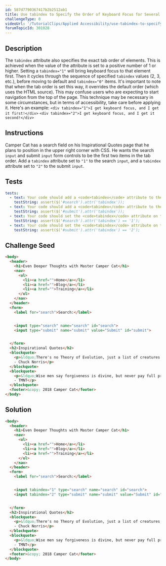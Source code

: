 ```yaml
---
id: 587d7790367417b2b2512ab1
title: Use tabindex to Specify the Order of Keyboard Focus for Several Elements
challengeType: 0
videoUrl: '/TutorialClips/Applied Accessibility/use-tabindex-to-specify-the-order-of-keyboard-focus-for-several-elements.webm'
forumTopicId: 301028
---
```


## Description
<section id='description'>
The <code>tabindex</code> attribute also specifies the exact tab order of elements. This is achieved when the value of the attribute is set to a positive number of 1 or higher.
Setting a <code>tabindex="1"</code> will bring keyboard focus to that element first. Then it cycles through the sequence of specified <code>tabindex</code> values (2, 3, etc.), before moving to default and <code>tabindex="0"</code> items.
It's important to note that when the tab order is set this way, it overrides the default order (which uses the HTML source). This may confuse users who are expecting to start navigation from the top of the page. This technique may be necessary in some circumstances, but in terms of accessibility, take care before applying it.
Here's an example:
<code>&lt;div tabindex=&quot;1&quot;&gt;I get keyboard focus, and I get it first!&lt;/div&gt;</code>
<code>&lt;div tabindex=&quot;2&quot;&gt;I get keyboard focus, and I get it second!&lt;/div&gt;</code>
</section>

## Instructions
<section id='instructions'>
Camper Cat has a search field on his Inspirational Quotes page that he plans to position in the upper right corner with CSS. He wants the search <code>input</code> and submit <code>input</code> form controls to be the first two items in the tab order. Add a <code>tabindex</code> attribute set to <code>"1"</code> to the search <code>input</code>, and a <code>tabindex</code> attribute set to <code>"2"</code> to the submit <code>input</code>.
</section>

## Tests
<section id='tests'>

```yml
tests:
  - text: Your code should add a <code>tabindex</code> attribute to the search <code>input</code> tag.
    testString: assert($('#search').attr('tabindex'));
  - text: Your code should add a <code>tabindex</code> attribute to the submit <code>input</code> tag.
    testString: assert($('#submit').attr('tabindex'));
  - text: Your code should set the <code>tabindex</code> attribute on the search <code>input</code> tag to a value of 1.
    testString: assert($('#search').attr('tabindex') == '1');
  - text: Your code should set the <code>tabindex</code> attribute on the submit <code>input</code> tag to a value of 2.
    testString: assert($('#submit').attr('tabindex') == '2');

```

</section>

## Challenge Seed
<section id='challengeSeed'>

<div id='html-seed'>

```html
<body>
  <header>
    <h1>Even Deeper Thoughts with Master Camper Cat</h1>
    <nav>
      <ul>
        <li><a href="">Home</a></li>
        <li><a href="">Blog</a></li>
        <li><a href="">Training</a></li>
      </ul>
    </nav>
  </header>
  <form>
    <label for="search">Search:</label>


    <input type="search" name="search" id="search">
    <input type="submit" name="submit" value="Submit" id="submit">


  </form>
  <h2>Inspirational Quotes</h2>
  <blockquote>
    <p>&ldquo;There's no Theory of Evolution, just a list of creatures I've allowed to live.&rdquo;<br>
    - Chuck Norris</p>
  </blockquote>
  <blockquote>
    <p>&ldquo;Wise men say forgiveness is divine, but never pay full price for late pizza.&rdquo;<br>
    - TMNT</p>
  </blockquote>
  <footer>&copy; 2018 Camper Cat</footer>
</body>
```

</div>



</section>

## Solution
<section id='solution'>

```html
<body>
  <header>
    <h1>Even Deeper Thoughts with Master Camper Cat</h1>
    <nav>
      <ul>
        <li><a href="">Home</a></li>
        <li><a href="">Blog</a></li>
        <li><a href="">Training</a></li>
      </ul>
    </nav>
  </header>
  <form>
    <label for="search">Search:</label>


    <input tabindex="1" type="search" name="search" id="search">
    <input tabindex="2" type="submit" name="submit" value="Submit" id="submit">


  </form>
  <h2>Inspirational Quotes</h2>
  <blockquote>
    <p>&ldquo;There's no Theory of Evolution, just a list of creatures I've allowed to live.&rdquo;<br>
    - Chuck Norris</p>
  </blockquote>
  <blockquote>
    <p>&ldquo;Wise men say forgiveness is divine, but never pay full price for late pizza.&rdquo;<br>
    - TMNT</p>
  </blockquote>
  <footer>&copy; 2018 Camper Cat</footer>
</body>
```

</section>
